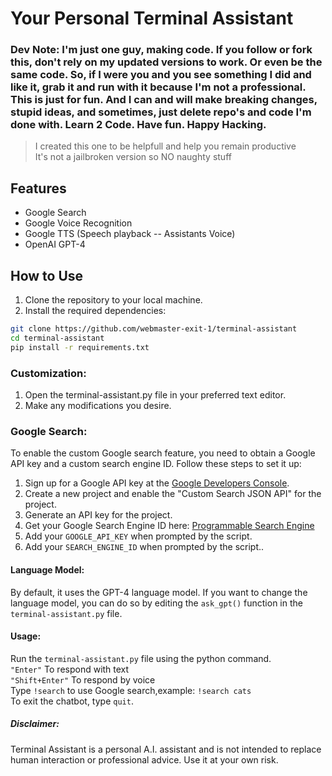 # Your Personal Terminal Assistant

### Dev Note: I'm just one guy, making code. If you follow or fork this, don't rely on my updated versions to work. Or even be the same code. So, if I were you and you see something I did and like it, grab it and run with it because I'm not a professional. This is just for fun. And I can and will make breaking changes, stupid ideas, and sometimes, just delete repo's and code I'm done with. Learn 2 Code. Have fun. Happy Hacking.

> I created this one to be helpfull and help you remain productive </br>
> It's not a jailbroken version so NO naughty stuff

## Features

* Google Search </br>
* Google Voice Recognition </br>
* Google TTS (Speech playback -- Assistants Voice) </br>
* OpenAI GPT-4

## How to Use

1. Clone the repository to your local machine. </br>
2. Install the required dependencies:

```bash
git clone https://github.com/webmaster-exit-1/terminal-assistant
cd terminal-assistant
pip install -r requirements.txt
```

### Customization:

1. Open the terminal-assistant.py file in your preferred text editor. </br>
2. Make any modifications you desire.

### Google Search:

To enable the custom Google search feature, you need to obtain a Google API key and a custom search engine ID. Follow these steps to set it up: </br>
1. Sign up for a Google API key at the [Google Developers Console](https://console.developers.google.com/). </br>
2. Create a new project and enable the "Custom Search JSON API" for the project. </br>
3. Generate an API key for the project. </br>
4. Get your Google Search Engine ID here: [Programmable Search Engine](https://programmablesearchengine.google.com/controlpanel/all) </br>
5. Add your `GOOGLE_API_KEY` when prompted by the script. </br>
6. Add your `SEARCH_ENGINE_ID` when prompted by the script..

#### Language Model:

By default, it uses the GPT-4 language model. If you want to change the language model, you can do so by editing the `ask_gpt()` function in the `terminal-assistant.py` file.

#### Usage:

Run the `terminal-assistant.py` file using the python command. </br>
`"Enter"` To respond with text </br>
`"Shift+Enter"` To respond by voice </br>
Type `!search` to use Google search,example: `!search cats` </br>
To exit the chatbot, type `quit`.

##### Disclaimer:

Terminal Assistant is a personal A.I. assistant and is not intended to replace human interaction or professional advice. Use it at your own risk.

